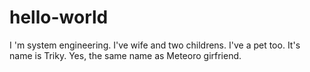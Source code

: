 # hello-world
I 'm system engineering. 
I've wife and two childrens. I've a pet too. It's name is Triky. Yes, the same name as Meteoro girfriend.
